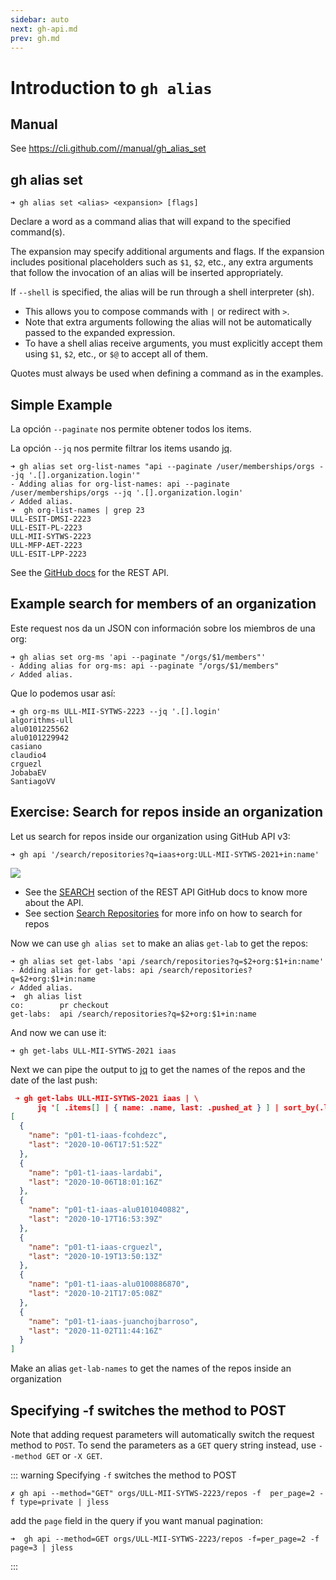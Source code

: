 ```yaml
---
sidebar: auto
next: gh-api.md
prev: gh.md
---
```


# Introduction to `gh alias`

## Manual

See <https://cli.github.com//manual/gh_alias_set>

## gh alias set

```
➜ gh alias set <alias> <expansion> [flags]
```

Declare a word as a command alias that will expand to the specified command(s).

The expansion may specify additional arguments and flags. If the expansion
includes positional placeholders such as `$1`, `$2`, etc., any extra arguments
that follow the invocation of an alias will be inserted appropriately.


If `--shell` is specified, the alias will be run through a shell interpreter (sh). 

* This allows you
to compose commands with `|` or redirect with `>`. 
* Note that extra arguments following the alias
will not be automatically passed to the expanded expression. 
* To have a shell alias receive
arguments, you must explicitly accept them using `$1`, `$2`, etc., or `$@` to accept all of them.

Quotes must always be used when defining a command as in the examples.

## Simple Example

La opción `--paginate` nos permite obtener todos los items. 

La opción `--jq` nos permite
filtrar los items usando [jq](https://stedolan.github.io/jq/).

```
➜ gh alias set org-list-names "api --paginate /user/memberships/orgs --jq '.[].organization.login'"
- Adding alias for org-list-names: api --paginate /user/memberships/orgs --jq '.[].organization.login'
✓ Added alias.
➜  gh org-list-names | grep 23
ULL-ESIT-DMSI-2223
ULL-ESIT-PL-2223
ULL-MII-SYTWS-2223
ULL-MFP-AET-2223
ULL-ESIT-LPP-2223
```

See the  [GitHub docs](https://docs.github.com/en/rest/orgs/members#list-organization-members) for the REST API.

## Example search for members of an organization

Este request nos da un JSON con información sobre los miembros de una org:

```
➜ gh alias set org-ms 'api --paginate "/orgs/$1/members"'
- Adding alias for org-ms: api --paginate "/orgs/$1/members"
✓ Added alias.
```
  
Que lo podemos usar así:

```
➜ gh org-ms ULL-MII-SYTWS-2223 --jq '.[].login'
algorithms-ull
alu0101225562
alu0101229942
casiano
claudio4
crguezl
JobabaEV
SantiagoVV
```

## Exercise: Search for repos inside an organization

Let us search for repos inside our organization using GitHub API v3:

```
➜ gh api '/search/repositories?q=iaas+org:ULL-MII-SYTWS-2021+in:name'
```

![](/images/gh-api-search-for-repos.png) 

* See the [SEARCH](https://docs.github.com/en/free-pro-team@latest/rest/reference/search)
section of the REST API GitHub docs to know more about the API.
* See section [Search Repositories](https://docs.github.com/en/free-pro-team@latest/rest/reference/search#search-repositories) for more info on how to search for repos

Now we can use `gh alias set` to make an alias `get-lab` to get the repos:

```
➜ gh alias set get-labs 'api /search/repositories?q=$2+org:$1+in:name'
- Adding alias for get-labs: api /search/repositories?q=$2+org:$1+in:name
✓ Added alias.
➜  gh alias list
co:        pr checkout
get-labs:  api /search/repositories?q=$2+org:$1+in:name
```

And now we can use it:

```
➜ gh get-labs ULL-MII-SYTWS-2021 iaas
```

Next  we can pipe the output to [jq](jq) to get the names of the repos and the date of the last push:

```json
 ➜ gh get-labs ULL-MII-SYTWS-2021 iaas | \
      jq '[ .items[] | { name: .name, last: .pushed_at } ] | sort_by(.last)'
[
  {
    "name": "p01-t1-iaas-fcohdezc",
    "last": "2020-10-06T17:51:52Z"
  },
  {
    "name": "p01-t1-iaas-lardabi",
    "last": "2020-10-06T18:01:16Z"
  },
  {
    "name": "p01-t1-iaas-alu0101040882",
    "last": "2020-10-17T16:53:39Z"
  },
  {
    "name": "p01-t1-iaas-crguezl",
    "last": "2020-10-19T13:50:13Z"
  },
  {
    "name": "p01-t1-iaas-alu0100886870",
    "last": "2020-10-21T17:05:08Z"
  },
  {
    "name": "p01-t1-iaas-juanchojbarroso",
    "last": "2020-11-02T11:44:16Z"
  }
]
```

Make an alias `get-lab-names` to get the names of the repos inside an organization


## Specifying -f switches the method to POST


Note that adding request parameters will automatically switch the
request method to `POST`. To send the parameters as a `GET` query string instead, use
`--method GET` or `-X GET`.

::: warning Specifying `-f` switches the method to POST
```
✗ gh api --method="GET" orgs/ULL-MII-SYTWS-2223/repos -f  per_page=2 -f type=private | jless
```

add the `page` field in the query if you want manual pagination:

```
➜  gh api --method=GET orgs/ULL-MII-SYTWS-2223/repos -f=per_page=2 -f page=3 | jless
```
:::